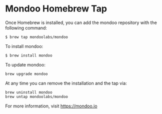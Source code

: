 # Mondoo Homebrew Tap

Once Homebrew is installed, you can add the mondoo repository with the following command:

```
$ brew tap mondoolabs/mondoo
```

To install mondoo:

```
$ brew install mondoo
```

To update mondoo:

```
brew upgrade mondoo
```

At any time you can remove the installation and the tap via:

```
brew uninstall mondoo
brew untap mondoolabs/mondoo
```

For more information, visit https://mondoo.io
